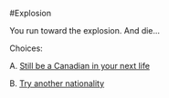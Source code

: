 #Explosion

You run toward the explosion. And die...

Choices:

A. [Still be a Canadian in your next life](chooseYourNationality_Canadian.md)

B. [Try another nationality](intro.md)